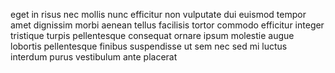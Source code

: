 eget in risus nec mollis nunc efficitur non vulputate dui euismod tempor amet
dignissim morbi aenean tellus facilisis tortor commodo efficitur integer
tristique turpis pellentesque consequat ornare ipsum molestie augue lobortis
pellentesque finibus suspendisse ut sem nec sed mi luctus interdum purus
vestibulum ante placerat